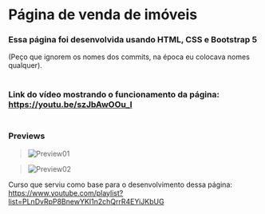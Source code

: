 
# Página de venda de imóveis

### Essa página foi desenvolvida usando HTML, CSS e Bootstrap 5<br/>
(Peço que ignorem os nomes dos commits, na época eu colocava nomes qualquer).<br/><br/>


### Link do vídeo mostrando o funcionamento da página: https://youtu.be/szJbAwOOu_I<br/><br/>

### Previews
> ![Preview01](https://user-images.githubusercontent.com/82118355/152243345-06998d78-4334-4d5f-8b83-796886b6ca6d.png)

> ![Preview02](https://user-images.githubusercontent.com/82118355/152243632-5428fffa-aa05-426b-a469-d6e8c1164611.png)

Curso que serviu como base para o desenvolvimento dessa página:<br/>
https://www.youtube.com/playlist?list=PLnDvRpP8BnewYKI1n2chQrrR4EYiJKbUG
